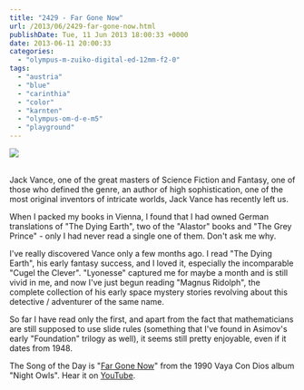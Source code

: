 ```yaml
---
title: "2429 - Far Gone Now"
url: /2013/06/2429-far-gone-now.html
publishDate: Tue, 11 Jun 2013 18:00:33 +0000
date: 2013-06-11 20:00:33
categories: 
  - "olympus-m-zuiko-digital-ed-12mm-f2-0"
tags: 
  - "austria"
  - "blue"
  - "carinthia"
  - "color"
  - "karnten"
  - "olympus-om-d-e-m5"
  - "playground"
---
```

<div class="container">
<div class="center"><a target="_blank" href="https://d25zfm9zpd7gm5.cloudfront.net/1200x1200/2013/20130607_175101_lr.jpg"><img src="https://d25zfm9zpd7gm5.cloudfront.net/0600x0600/2013/20130607_175101_lr.jpg" /></a></div>
</div>
<br />

Jack Vance, one of the great masters of Science Fiction and Fantasy, one of those who defined the genre, an author of high sophistication, one of the most original inventors of intricate worlds, Jack Vance has recently left us.

 When I packed my books in Vienna, I found that I had owned German translations of "The Dying Earth", two of the "Alastor" books and "The Grey Prince" - only I had never read a single one of them. Don't ask me why.

I've really discovered Vance only a few months ago. I read "The Dying Earth", his early fantasy success, and I loved it, especially the incomparable "Cugel the Clever". "Lyonesse" captured me for maybe a month and is still vivid in me, and now I've just begun reading "Magnus Ridolph", the complete collection of his early space mystery stories revolving about this detective / adventurer of the same name. 

 So far I have read only the first, and apart from the fact that mathematicians are still supposed to use slide rules (something that I've found in Asimov's early "Foundation" trilogy as well), it seems still pretty enjoyable, even if it dates from 1948.

The Song of the Day is "<a href="http://www.lyricsmode.com/lyrics/v/vaya_con_dios/far_gone_now.html" target="_blank">Far Gone Now</a>" from the 1990 Vaya Con Dios album "Night Owls". Hear it on <a href="http://www.youtube.com/watch?v=z05rUaJW_qQ" target="_blank">YouTube</a>.
